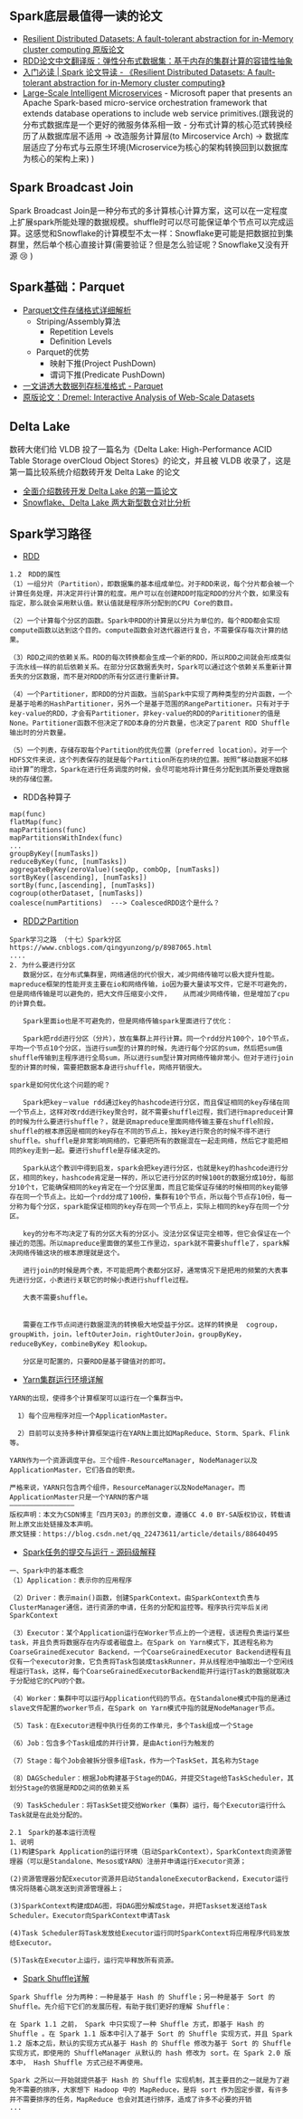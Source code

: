 ## Spark底层最值得一读的论文
- [Resilient Distributed Datasets: A fault-tolerant abstraction for in-Memory cluster computing 原版论文](https://www.usenix.org/system/files/conference/nsdi12/nsdi12-final138.pdf)
- [RDD论文中文翻译版：弹性分布式数据集：基于内存的集群计算的容错性抽象](https://fangmiao97.github.io/2019/04/13/tanslate-Resilient-Distributed-Datasets-A-Fault-Tolerant-Abstraction%E2%80%93for-In-Memory-Cluster-Computing/)
- [入门必读 | Spark 论文导读 - 《Resilient Distributed Datasets: A fault-tolerant abstraction for in-Memory cluster computing》](https://zhuanlan.zhihu.com/p/102572842)
- [Large-Scale Intelligent Microservices](https://arxiv.org/pdf/2009.08044.pdf) - Microsoft paper that presents an Apache Spark-based micro-service orchestration framework that extends database operations to include web service primitives.(跟我说的分布式数据库是一个更好的微服务体系相一致 - 分布式计算的核心范式转换经历了从数据库层不适用 -> 改造服务计算层(to Mircoservice Arch) -> 数据库层适应了分布式与云原生环境(Microservice为核心的架构转换回到以数据库为核心的架构上来) )

## Spark Broadcast Join
Spark Broadcast Join是一种分布式的多计算核心计算方案，这可以在一定程度上扩展spark所能处理的数据规模。shuffle时可以尽可能保证单个节点可以完成运算。这感觉和Snowflake的计算模型不太一样：Snowflake更可能是把数据拉到集群里，然后单个核心直接计算(需要验证？但是怎么验证呢？Snowflake又没有开源 :cry: )

## Spark基础：Parquet
- [Parquet文件存储格式详细解析](https://zhuanlan.zhihu.com/p/363509988)
  - Striping/Assembly算法
    - Repetition Levels
    - Definition Levels
  - Parquet的优势
    - 映射下推(Project PushDown)
    - 谓词下推(Predicate PushDown)
- [一文讲透大数据列存标准格式 - Parquet](https://zhuanlan.zhihu.com/p/341572070)
- [原版论文：Dremel: Interactive Analysis of Web-Scale Datasets](https://storage.googleapis.com/pub-tools-public-publication-data/pdf/36632.pdf)

## Delta Lake
数砖大佬们给 VLDB 投了一篇名为《Delta Lake: High-Performance ACID Table Storage overCloud Object Stores》的论文，并且被 VLDB 收录了，这是第一篇比较系统介绍数砖开发 Delta Lake 的论文
- [全面介绍数砖开发 Delta Lake 的第一篇论文](https://www.sohu.com/a/431026284_315839)
- [Snowflake、Delta Lake 两大新型数仓对比分析](https://zhuanlan.zhihu.com/p/350958074)

## Spark学习路径
- [RDD](https://www.cnblogs.com/qingyunzong/p/8899715.html)
```
1.2　RDD的属性
（1）一组分片（Partition），即数据集的基本组成单位。对于RDD来说，每个分片都会被一个计算任务处理，并决定并行计算的粒度。用户可以在创建RDD时指定RDD的分片个数，如果没有指定，那么就会采用默认值。默认值就是程序所分配到的CPU Core的数目。

（2）一个计算每个分区的函数。Spark中RDD的计算是以分片为单位的，每个RDD都会实现compute函数以达到这个目的。compute函数会对迭代器进行复合，不需要保存每次计算的结果。

（3）RDD之间的依赖关系。RDD的每次转换都会生成一个新的RDD，所以RDD之间就会形成类似于流水线一样的前后依赖关系。在部分分区数据丢失时，Spark可以通过这个依赖关系重新计算丢失的分区数据，而不是对RDD的所有分区进行重新计算。

（4）一个Partitioner，即RDD的分片函数。当前Spark中实现了两种类型的分片函数，一个是基于哈希的HashPartitioner，另外一个是基于范围的RangePartitioner。只有对于于key-value的RDD，才会有Partitioner，非key-value的RDD的Parititioner的值是None。Partitioner函数不但决定了RDD本身的分片数量，也决定了parent RDD Shuffle输出时的分片数量。

（5）一个列表，存储存取每个Partition的优先位置（preferred location）。对于一个HDFS文件来说，这个列表保存的就是每个Partition所在的块的位置。按照“移动数据不如移动计算”的理念，Spark在进行任务调度的时候，会尽可能地将计算任务分配到其所要处理数据块的存储位置。
```
- RDD各种算子
```
map(func)
flatMap(func)
mapPartitions(func)
mapPartitionsWithIndex(func)
...
groupByKey([numTasks])
reduceByKey(func, [numTasks])
aggregateByKey(zeroValue)(seqOp, combOp, [numTasks])
sortByKey([ascending], [numTasks])
sortBy(func,[ascending], [numTasks])
cogroup(otherDataset, [numTasks])
coalesce(numPartitions)  ---> CoalescedRDD这个是什么？
```
- [RDD之Partition](https://blog.csdn.net/qq_22473611/article/details/107822168)
```
Spark学习之路 （十七）Spark分区
https://www.cnblogs.com/qingyunzong/p/8987065.html
....
2. 为什么要进行分区
　　数据分区，在分布式集群里，网络通信的代价很大，减少网络传输可以极大提升性能。mapreduce框架的性能开支主要在io和网络传输，io因为要大量读写文件，它是不可避免的，但是网络传输是可以避免的，把大文件压缩变小文件，   从而减少网络传输，但是增加了cpu的计算负载。

　　Spark里面io也是不可避免的，但是网络传输spark里面进行了优化：

　　Spark把rdd进行分区（分片），放在集群上并行计算。同一个rdd分片100个，10个节点，平均一个节点10个分区，当进行sum型的计算的时候，先进行每个分区的sum，然后把sum值shuffle传输到主程序进行全局sum，所以进行sum型计算对网络传输非常小。但对于进行join型的计算的时候，需要把数据本身进行shuffle，网络开销很大。

spark是如何优化这个问题的呢？

　　Spark把key－value rdd通过key的hashcode进行分区，而且保证相同的key存储在同一个节点上，这样对改rdd进行key聚合时，就不需要shuffle过程，我们进行mapreduce计算的时候为什么要进行shuffle？，就是说mapreduce里面网络传输主要在shuffle阶段，shuffle的根本原因是相同的key存在不同的节点上，按key进行聚合的时候不得不进行shuffle。shuffle是非常影响网络的，它要把所有的数据混在一起走网络，然后它才能把相同的key走到一起。要进行shuffle是存储决定的。

　　Spark从这个教训中得到启发，spark会把key进行分区，也就是key的hashcode进行分区，相同的key，hashcode肯定是一样的，所以它进行分区的时候100t的数据分成10分，每部分10个t，它能确保相同的key肯定在一个分区里面，而且它能保证存储的时候相同的key能够存在同一个节点上。比如一个rdd分成了100份，集群有10个节点，所以每个节点存10份，每一分称为每个分区，spark能保证相同的key存在同一个节点上，实际上相同的key存在同一个分区。

　　key的分布不均决定了有的分区大有的分区小。没法分区保证完全相等，但它会保证在一个接近的范围。所以mapreduce里面做的某些工作里边，spark就不需要shuffle了，spark解决网络传输这块的根本原理就是这个。

　　进行join的时候是两个表，不可能把两个表都分区好，通常情况下是把用的频繁的大表事先进行分区，小表进行关联它的时候小表进行shuffle过程。

　　大表不需要shuffle。
　　

　　需要在工作节点间进行数据混洗的转换极大地受益于分区。这样的转换是  cogroup，groupWith，join，leftOuterJoin，rightOuterJoin，groupByKey，reduceByKey，combineByKey 和lookup。

　　分区是可配置的，只要RDD是基于键值对的即可。
```
- [Yarn集群运行环境详解](https://blog.csdn.net/qq_22473611/article/details/88640495)
```
YARN的出现，使得多个计算框架可以运行在一个集群当中。

  1）每个应用程序对应一个ApplicationMaster。

  2）目前可以支持多种计算框架运行在YARN上面比如MapReduce、Storm、Spark、Flink等。

YARN作为一个资源调度平台。三个组件-ResourceManager, NodeManager以及ApplicationMaster，它们各自的职责。

严格来说，YARN只包含两个组件，ResourceManager以及NodeManager。而ApplicationMaster只是一个YARN的客户端
————————————————
版权声明：本文为CSDN博主「四月天03」的原创文章，遵循CC 4.0 BY-SA版权协议，转载请附上原文出处链接及本声明。
原文链接：https://blog.csdn.net/qq_22473611/article/details/88640495
```
- [Spark任务的提交与运行 - 源码级解释](https://www.cnblogs.com/frankdeng/p/9301485.html)
```
一、Spark中的基本概念
（1）Application：表示你的应用程序

（2）Driver：表示main()函数，创建SparkContext。由SparkContext负责与ClusterManager通信，进行资源的申请，任务的分配和监控等。程序执行完毕后关闭SparkContext

（3）Executor：某个Application运行在Worker节点上的一个进程，该进程负责运行某些task，并且负责将数据存在内存或者磁盘上。在Spark on Yarn模式下，其进程名称为 CoarseGrainedExecutor Backend，一个CoarseGrainedExecutor Backend进程有且仅有一个executor对象，它负责将Task包装成taskRunner，并从线程池中抽取出一个空闲线程运行Task，这样，每个CoarseGrainedExecutorBackend能并行运行Task的数据就取决于分配给它的CPU的个数。

（4）Worker：集群中可以运行Application代码的节点。在Standalone模式中指的是通过slave文件配置的worker节点，在Spark on Yarn模式中指的就是NodeManager节点。

（5）Task：在Executor进程中执行任务的工作单元，多个Task组成一个Stage

（6）Job：包含多个Task组成的并行计算，是由Action行为触发的

（7）Stage：每个Job会被拆分很多组Task，作为一个TaskSet，其名称为Stage

（8）DAGScheduler：根据Job构建基于Stage的DAG，并提交Stage给TaskScheduler，其划分Stage的依据是RDD之间的依赖关系

（9）TaskScheduler：将TaskSet提交给Worker（集群）运行，每个Executor运行什么Task就是在此处分配的。
```

```
2.1　Spark的基本运行流程
1、说明
(1)构建Spark Application的运行环境（启动SparkContext），SparkContext向资源管理器（可以是Standalone、Mesos或YARN）注册并申请运行Executor资源；

(2)资源管理器分配Executor资源并启动StandaloneExecutorBackend，Executor运行情况将随着心跳发送到资源管理器上；

(3)SparkContext构建成DAG图，将DAG图分解成Stage，并把Taskset发送给Task Scheduler。Executor向SparkContext申请Task

(4)Task Scheduler将Task发放给Executor运行同时SparkContext将应用程序代码发放给Executor。

(5)Task在Executor上运行，运行完毕释放所有资源。
```

- [Spark Shuffle详解](https://www.cnblogs.com/itlz/p/15148079.html)
```
Spark Shuffle 分为两种：一种是基于 Hash 的 Shuffle；另一种是基于 Sort 的 Shuffle。先介绍下它们的发展历程，有助于我们更好的理解 Shuffle：

在 Spark 1.1 之前， Spark 中只实现了一种 Shuffle 方式，即基于 Hash 的 Shuffle 。在 Spark 1.1 版本中引入了基于 Sort 的 Shuffle 实现方式，并且 Spark 1.2 版本之后，默认的实现方式从基于 Hash 的 Shuffle 修改为基于 Sort 的 Shuffle 实现方式，即使用的 ShuffleManager 从默认的 hash 修改为 sort。在 Spark 2.0 版本中， Hash Shuffle 方式己经不再使用。

Spark 之所以一开始就提供基于 Hash 的 Shuffle 实现机制，其主要目的之一就是为了避免不需要的排序，大家想下 Hadoop 中的 MapReduce，是将 sort 作为固定步骤，有许多并不需要排序的任务，MapReduce 也会对其进行排序，造成了许多不必要的开销
...
```
